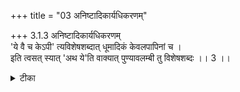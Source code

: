+++
title = "03 अनिष्टादिकार्यधिकरणम्"

+++
3.1.3 अनिष्टादिकार्यधिकरणम्  
'ये वै च केऽपी' त्यविशेषशब्दात् धूमादिकं केवलपापिनां च ।  
इति त्वसत् स्यात् 'अथ ये'ति वाक्यात् पुण्यावलम्बी तु विशेषशब्दः ।। 3 ।।

<details><summary>टीका</summary>

3.1.3 अनिष्टादिकार्यधिकरणम् As there is no specific mention in the नौशीतकी passage, 'ye vai kec sm llok t prayanti candramasa meva te sarve gacchanti'** it is clearly known that whoever departs from this world reaches the world of moon. Therefore it should be said that the sinners too go through the path of smoke to moon. This is criticized by stating that another text specifically states that they alone who perform sacrifices, charities and other meritorious acts attain the world of the moon through the path of smoke.Notes : 1. कौष् Up., I.2. 2. अठ ya ime ग्राम . . . छान्द् Up., V.x.3.
</details>

